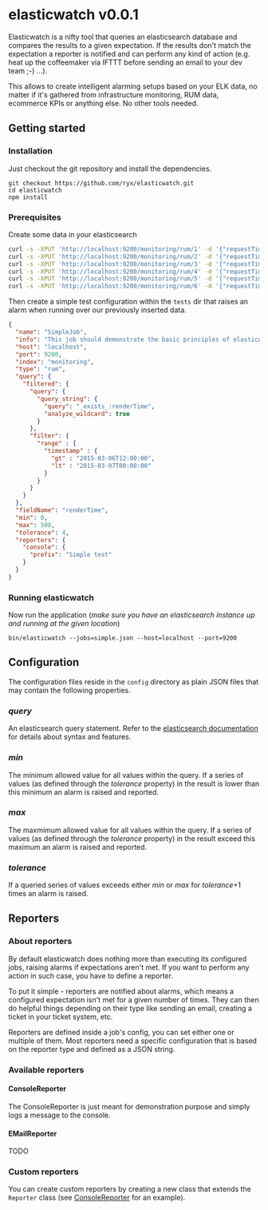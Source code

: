 # elasticwatch v0.0.1

Elasticwatch is a nifty tool that queries an elasticsearch database and compares the results to a given expectation. If the results don't match the expectation a reporter is notified and can perform any kind of action (e.g. heat up the coffeemaker via IFTTT before sending an email to your dev team ;-) ...).

This allows to create intelligent alarming setups based on your ELK data, no matter if it's gathered from infrastructure monitoring, RUM data, ecommerce KPIs or anything else. No other tools needed.

## Getting started

### Installation
Just checkout the git repository and install the dependencies.
```
git checkout https://github.com/ryx/elasticwatch.git
cd elasticwatch
npm install
```

### Prerequisites
Create some data in your elasticsearch
```bash
curl -s -XPUT 'http://localhost:9200/monitoring/rum/1' -d '{"requestTime":43,"responseTime":224,"renderTime":568,"timestamp":"2015-03-06T11:47:34"}'
curl -s -XPUT 'http://localhost:9200/monitoring/rum/2' -d '{"requestTime":49,"responseTime":312,"renderTime":619,"timestamp":"2015-03-06T12:02:34"}'
curl -s -XPUT 'http://localhost:9200/monitoring/rum/3' -d '{"requestTime":41,"responseTime":275,"renderTime":597,"timestamp":"2015-03-06T12:17:34"}'
curl -s -XPUT 'http://localhost:9200/monitoring/rum/4' -d '{"requestTime":42,"responseTime":301,"renderTime":542,"timestamp":"2015-03-06T12:32:34"}'
curl -s -XPUT 'http://localhost:9200/monitoring/rum/5' -d '{"requestTime":48,"responseTime":308,"renderTime":604,"timestamp":"2015-03-06T12:47:34"}'
curl -s -XPUT 'http://localhost:9200/monitoring/rum/6' -d '{"requestTime":43,"responseTime":256,"renderTime":531,"timestamp":"2015-03-06T13:02:34"}'
```

Then create a simple test configuration within the `tests` dir that raises an alarm when running over our previously inserted data.
```json
{
  "name": "SimpleJob",
  "info": "This job should demonstrate the basic principles of elasticwatch",
  "host": "localhost",
  "port": 9200,
  "index": "monitoring",
  "type": "rum",
  "query": {
    "filtered": {
      "query": {
        "query_string": {
          "query": "_exists_:renderTime",
          "analyze_wildcard": true
        }
      },
      "filter": {
        "range" : {
          "timestamp" : {
            "gt" : "2015-03-06T12:00:00",
            "lt" : "2015-03-07T00:00:00"
          }
        }
      }
    }
  },
  "fieldName": "renderTime",
  "min": 0,
  "max": 500,
  "tolerance": 4,
  "reporters": {
    "console": {
      "prefix": "Simple test"
    }
  }
}
```

### Running elasticwatch
Now run the application (*make sure you have an elasticsearch instance up and running at the given location*)
```
bin/elasticwatch --jobs=simple.json --host=localhost --port=9200
```

## Configuration
The configuration files reside in the `config` directory as plain JSON files that may contain the following properties.

### *query*
An elasticsearch query statement. Refer to the [elasticsearch documentation](http://www.elasticsearch.org/guide/en/elasticsearch/reference/current) for details about syntax and features.

### *min*
The minimum allowed value for all values within the query. If a series of values (as defined through the *tolerance* property) in the result is lower than this minimum an alarm is raised and reported.

### *max*
The maxmimum allowed value for all values within the query. If a series of values (as defined through the *tolerance* property) in the result exceed this maximum an alarm is raised and reported.

### *tolerance*
If a queried series of values exceeds either *min* or *max* for *tolerance*+1 times an alarm is raised.

## Reporters

### About reporters
By default elasticwatch does nothing more than executing its configured jobs, raising alarms if expectations aren't met. If you want to perform any action in such case, you have to define a reporter.

To put it simple - reporters are notified about alarms, which means a configured expectation isn't met for a given number of times. They can then do helpful things depending on their type like sending an email, creating a ticket in your ticket system, etc.

Reporters are defined inside a job's config, you can set either one or multiple of them. Most reporters need a specific configuration that is based on the reporter type and defined as a JSON string.

### Available reporters

#### ConsoleReporter
The ConsoleReporter is just meant for demonstration purpose and simply logs a message to the console.

#### EMailReporter
TODO

### Custom reporters
You can create custom reporters by creating a new class that extends the `Reporter` class (see [ConsoleReporter](reporters/ConsoleReporter.coffee) for an example).
